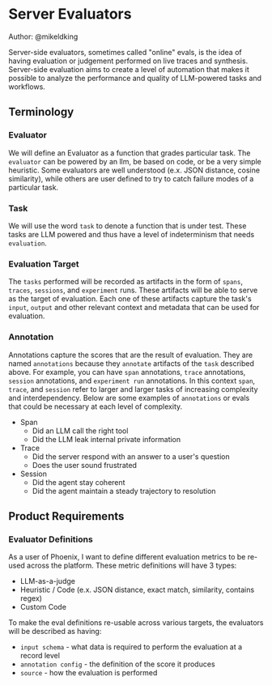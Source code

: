 # Server Evaluators

Author: @mikeldking

Server-side evaluators, sometimes called "online" evals, is the idea of having evaluation or judgement performed on live traces and synthesis. Server-side evaluation aims to create a level of automation that makes it possible to analyze the performance and quality of LLM-powered tasks and workflows.

## Terminology

### Evaluator

We will define an Evaluator as a function that grades particular task. The `evaluator` can be powered by an llm, be based on code, or be a very simple heuristic. Some evaluators are well understood (e.x. JSON distance, cosine similarity), while others are user defined to try to catch failure modes of a particular task.

### Task

We will use the word `task` to denote a function that is under test. These tasks are LLM powered and thus have a level of indeterminism that needs `evaluation`.

### Evaluation Target

The `tasks` performed will be recorded as artifacts in the form of `spans`, `traces`, `sessions`, and `experiment` runs. These artifacts will be able to serve as the target of evaluation. Each one of these artifacts capture the task's `input`, `output` and other relevant context and metadata that can be used for evaluation.

### Annotation

Annotations capture the scores that are the result of evaluation. They are named `annotations` because they `annotate` artifacts of the `task` described above. For example, you can have `span` annotations, `trace` annotations, `session` annotations, and `experiment run` annotations. In this context `span`, `trace`, and `session` refer to larger and larger tasks of increasing complexity and interdependency. Below are some examples of `annotations` or evals that could be necessary at each level of complexity.

- Span
  - Did an LLM call the right tool
  - Did the LLM leak internal private information
- Trace
  - Did the server respond with an answer to a user's question
  - Does the user sound frustrated
- Session
  - Did the agent stay coherent
  - Did the agent maintain a steady trajectory to resolution

## Product Requirements

### Evaluator Definitions

As a user of Phoenix, I want to define different evaluation metrics to be re-used across the platform. These metric definitions will have 3 types:

- LLM-as-a-judge
- Heuristic / Code (e.x. JSON distance, exact match, similarity, contains regex)
- Custom Code

To make the eval definitions re-usable across various targets, the evaluators will be described as having:

- `input schema` - what data is required to perform the evaluation at a record level
- `annotation config` - the definition of the score it produces
- `source` - how the evaluation is performed
